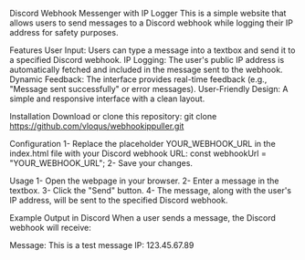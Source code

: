 Discord Webhook Messenger with IP Logger
This is a simple website that allows users to send messages to a Discord webhook while logging their IP address for safety purposes.

Features
User Input: Users can type a message into a textbox and send it to a specified Discord webhook.
IP Logging: The user's public IP address is automatically fetched and included in the message sent to the webhook.
Dynamic Feedback: The interface provides real-time feedback (e.g., "Message sent successfully" or error messages).
User-Friendly Design: A simple and responsive interface with a clean layout.

Installation
Download or clone this repository:
git clone https://github.com/vloqus/webhookippuller.git

Configuration
1- Replace the placeholder YOUR_WEBHOOK_URL in the index.html file with your Discord webhook URL:
 const webhookUrl = "YOUR_WEBHOOK_URL";
2- Save your changes.

Usage
1- Open the webpage in your browser.
2- Enter a message in the textbox.
3- Click the "Send" button.
4- The message, along with the user's IP address, will be sent to the specified Discord webhook.

Example Output in Discord
When a user sends a message, the Discord webhook will receive:

Message: This is a test message
IP: 123.45.67.89


